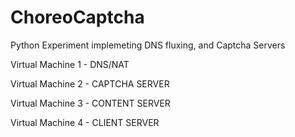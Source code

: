 # ChoreoCaptcha
Python Experiment implemeting DNS fluxing, and Captcha Servers

Virtual Machine 1 - DNS/NAT

Virtual Machine 2 - CAPTCHA SERVER

Virtual Machine 3 - CONTENT SERVER

Virtual Machine 4 - CLIENT SERVER
